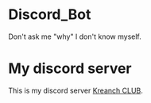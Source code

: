 # Discord_Bot
Don't ask me "why" I don't know myself.

# My discord server
This is my discord server [Kreanch CLUB](https://discord.gg/JxhjNjtAKK).
